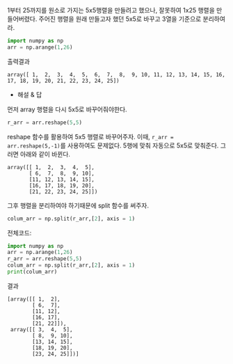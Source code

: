 1부터 25까지를 원소로 가지는 5x5행렬을 만들려고 했으나, 잘못하여 1x25 행렬을 만들어버렸다. 
주어진 행렬을 원래 만들고자 했던 5x5로 바꾸고 3열을 기준으로 분리하여라.

``` python
import numpy as np
arr = np.arange(1,26)
```
출력결과
```
array([ 1,  2,  3,  4,  5,  6,  7,  8,  9, 10, 11, 12, 13, 14, 15, 16, 17, 18, 19, 20, 21, 22, 23, 24, 25])
```

   
   
   

   
            

- 해설 & 답

먼저 array 행렬을 다시 5x5로 바꾸어줘야한다.
``` python
r_arr = arr.reshape(5,5)
```
reshape 함수를 활용하여 5x5 행렬로 바꾸어주자. 이때, `r_arr = arr.reshape(5,-1)`를 사용하여도 문제없다. 5행에 맞춰 자동으로 5x5로 맞춰준다.
그러면 아래와 같이 바뀐다.
```
array([[ 1,  2,  3,  4,  5],
       [ 6,  7,  8,  9, 10],
       [11, 12, 13, 14, 15],
       [16, 17, 18, 19, 20],
       [21, 22, 23, 24, 25]])
```
그후 행렬을 분리하여야 하기때문에 split 함수를 써주자.
```python
colum_arr = np.split(r_arr,[2], axis = 1)
```
전체코드:
``` python
import numpy as np
arr = np.arange(1,26)
r_arr = arr.reshape(5,5)
colum_arr = np.split(r_arr,[2], axis = 1)
print(colum_arr)
```
결과
```
[array([[ 1,  2],
        [ 6,  7],
        [11, 12],
        [16, 17],
        [21, 22]]),
 array([[ 3,  4,  5],
        [ 8,  9, 10],
        [13, 14, 15],
        [18, 19, 20],
        [23, 24, 25]])]
```

